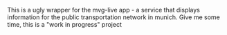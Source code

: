 This is a ugly wrapper for the mvg-live app - a service that displays information for the public transportation network in munich.
Give me some time, this is a "work in progress" project